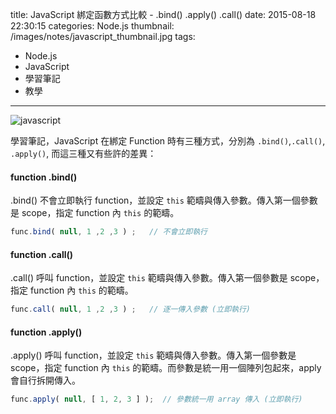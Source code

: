 title: JavaScript 綁定函數方式比較 - .bind() .apply() .call()
date: 2015-08-18 22:30:15
categories: Node.js
thumbnail: /images/notes/javascript_thumbnail.jpg
tags:
- Node.js
- JavaScript
- 學習筆記
- 教學

---

![javascript](/images/javascript.jpg)

學習筆記，JavaScript 在綁定 Function 時有三種方式，分別為 `.bind()`,`.call()`, `.apply()`, 而這三種又有些許的差異：

<!--more-->

#### function .bind()

.bind() 不會立即執行 function，並設定 `this` 範疇與傳入參數。傳入第一個參數是 scope，指定 function 內 `this` 的範疇。

``` js
func.bind( null, 1 ,2 ,3 ) ;   // 不會立即執行
```

#### function .call()

.call() 呼叫 function，並設定 `this` 範疇與傳入參數。傳入第一個參數是 scope，指定 function 內 `this` 的範疇。

``` js
func.call( null, 1 ,2 ,3 ) ;   // 逐一傳入參數 (立即執行)
```

#### function .apply()

.apply() 呼叫 function，並設定 `this` 範疇與傳入參數。傳入第一個參數是 scope，指定 function 內 `this` 的範疇。而參數是統一用一個陣列包起來，apply 會自行拆開傳入。


``` js
func.apply( null, [ 1, 2, 3 ] );  // 參數統一用 array 傳入 (立即執行)
```
